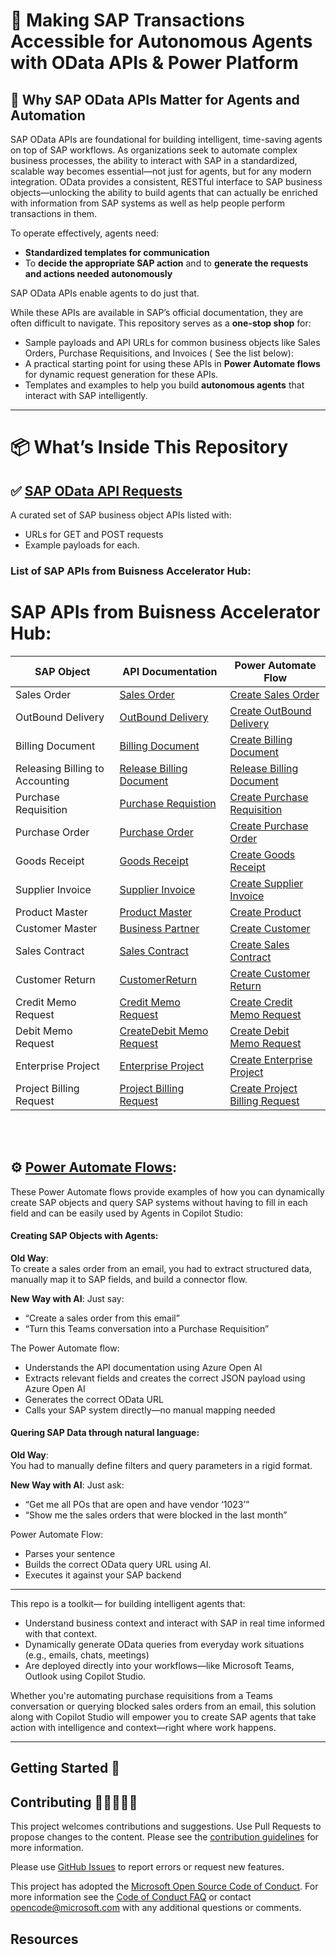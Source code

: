 # 🤖 Making SAP Transactions Accessible for Autonomous Agents with OData APIs & Power Platform


## 🚀 Why SAP OData APIs Matter for Agents and Automation

SAP OData APIs are foundational for building intelligent, time-saving agents on top of SAP workflows. As organizations seek to automate complex business processes, the ability to interact with SAP in a standardized, scalable way becomes essential—not just for agents, but for any modern integration. OData provides a consistent, RESTful interface to SAP business objects—unlocking the ability to build agents that can actually be enriched with  information from SAP systems as well as help people perform transactions in them.

To operate effectively, agents need:

- **Standardized templates for communication**  
- To **decide the appropriate SAP action**  and to **generate the requests and actions needed autonomously**

 SAP OData APIs enable agents to do just that.

While these APIs are available in SAP’s official documentation, they are often difficult to navigate. This repository serves as a **one-stop shop** for:

- Sample payloads and API URLs for common business objects like Sales Orders, Purchase Requisitions, and Invoices ( See the list below):
- A practical starting point for using these APIs in **Power Automate flows**  for dynamic request generation for these APIs.
- Templates and examples to help you build **autonomous agents** that interact with SAP intelligently.

---

# 📦 What’s Inside This Repository<br>

## ✅ [SAP OData API Requests](https://github.com/Azure-Samples/sap-odata-api-guide-copilot/blob/main/SAP%20OData%20API%20Reference.md)<br>

A curated set of SAP business object APIs listed with:
- URLs for GET and POST requests
- Example payloads for each.
  

### List of SAP APIs from Buisness Accelerator Hub:

# SAP APIs from Buisness Accelerator Hub:

| **SAP Object** | **API Documentation** | **Power Automate Flow** |
|----------------|-----------------------|-------------------------|
| Sales Order | [Sales Order](https://github.com/Azure-Samples/sap-odata-api-guide-copilot/blob/main/SAP%20OData%20API%20Reference.md#create-sales-ordercreate-sales-order) |[Create Sales Order](https://github.com/Azure-Samples/sap-odata-api-guide-copilot/blob/main/PowerAutomateFlows/Createsalesorder.zip)|
| OutBound Delivery | [OutBound Delivery](https://github.com/Azure-Samples/sap-odata-api-guide-copilot/blob/main/SAP%20OData%20API%20Reference.md#deliver-the-goods-vl01n) | [Create OutBound Delivery](https://github.com/Azure-Samples/sap-odata-api-guide-copilot/blob/main/PowerAutomateFlows/CreateGoodsDelivery.zip) |
| Billing Document | [Billing Document](https://github.com/Azure-Samples/sap-odata-api-guide-copilot/blob/main/SAP%20OData%20API%20Reference.md#billing-the-sales-order-vf01) | [Create Billing Document](https://github.com/Azure-Samples/sap-odata-api-guide-copilot/blob/main/PowerAutomateFlows/BillingDocument.zip) |
| Releasing Billing to Accounting | [Release Billing Document](https://github.com/Azure-Samples/sap-odata-api-guide-copilot/blob/main/SAP%20OData%20API%20Reference.md#release-billing-document-to-fi-accounting-vf02) | [Release Billing Document](https://github.com/Azure-Samples/sap-odata-api-guide-copilot/blob/main/PowerAutomateFlows/ReleaseBIllingDocumenttoAccounting.zip)|
| Purchase Requisition | [Purchase Requistion](https://github.com/Azure-Samples/sap-odata-api-guide-copilot/blob/main/SAP%20OData%20API%20Reference.md#purchase-requisition) | [Create Purchase Requisition](https://github.com/Azure-Samples/sap-odata-api-guide-copilot/blob/main/PowerAutomateFlows/CreatePurchaseRequistion.zip)  | 
| Purchase Order | [Purchase Order](https://github.com/Azure-Samples/sap-odata-api-guide-copilot/blob/main/SAP%20OData%20API%20Reference.md#create-purchase-order) | [Create Purchase Order](https://github.com/Azure-Samples/sap-odata-api-guide-copilot/blob/main/PowerAutomateFlows/CreatePurchaseOrder.zip) | 
| Goods Receipt |  [Goods Receipt](https://github.com/Azure-Samples/sap-odata-api-guide-copilot/blob/main/SAP%20OData%20API%20Reference.md#goods-receipt)   |   [Create Goods Receipt](https://github.com/Azure-Samples/sap-odata-api-guide-copilot/blob/main/PowerAutomateFlows/CreateGoodsReceipt.zip)  |
| Supplier Invoice | [Supplier Invoice](https://github.com/Azure-Samples/sap-odata-api-guide-copilot/blob/main/SAP%20OData%20API%20Reference.md#supplier-invoice) | [Create Supplier Invoice](https://github.com/Azure-Samples/sap-odata-api-guide-copilot/blob/main/PowerAutomateFlows/CreateSupplierInvoice.zip)|
| Product Master | [Product Master](https://github.com/Azure-Samples/sap-odata-api-guide-copilot/blob/main/SAP%20OData%20API%20Reference.md#manage-product-master-data) | [Create Product](https://github.com/Azure-Samples/sap-odata-api-guide-copilot/blob/main/PowerAutomateFlows/CreateAproduct.zip)    |
| Customer Master |[ Business Partner](https://github.com/Azure-Samples/sap-odata-api-guide-copilot/blob/main/SAP%20OData%20API%20Reference.md#manage-customer-master-data) |  [Create Customer](https://github.com/Azure-Samples/sap-odata-api-guide-copilot/blob/main/PowerAutomateFlows/CreateACustomer.zip)  |
| Sales Contract | [Sales Contract](https://github.com/Azure-Samples/sap-odata-api-guide-copilot/blob/main/SAP%20OData%20API%20Reference.md#manage-sales-contracts) |    [Create Sales Contract](https://github.com/Azure-Samples/sap-odata-api-guide-copilot/blob/main/PowerAutomateFlows/CreateSalesContract.zip)    |
| Customer Return | [CustomerReturn](https://github.com/Azure-Samples/sap-odata-api-guide-copilot/blob/main/SAP%20OData%20API%20Reference.md#-manage-customer-returns) | [Create Customer Return](https://github.com/Azure-Samples/sap-odata-api-guide-copilot/blob/main/PowerAutomateFlows/CreateCustomerReturn.zip)  |
| Credit Memo Request | [Credit Memo Request](https://github.com/Azure-Samples/sap-odata-api-guide-copilot/blob/main/SAP%20OData%20API%20Reference.md#manage-credit-memo-requests)  |  [Create Credit Memo Request](https://github.com/Azure-Samples/sap-odata-api-guide-copilot/blob/main/PowerAutomateFlows/CreditMemoRequest.zip)  |
| Debit Memo Request | [CreateDebit Memo Request](https://github.com/Azure-Samples/sap-odata-api-guide-copilot/blob/main/SAP%20OData%20API%20Reference.md#manage-debit-memo-requests) | [Create Debit Memo Request](https://github.com/Azure-Samples/sap-odata-api-guide-copilot/blob/main/PowerAutomateFlows/CreateDebitmemoRequest.zip)  |
| Enterprise Project | [Enterprise Project](https://github.com/Azure-Samples/sap-odata-api-guide-copilot/blob/main/SAP%20OData%20API%20Reference.md#enterprise-projects)  |  [Create Enterprise Project](https://github.com/Azure-Samples/sap-odata-api-guide-copilot/blob/main/PowerAutomateFlows/CreateEnterpriseProject.zip)  |
| Project Billing Request | [Project Billing Request](https://github.com/Azure-Samples/sap-odata-api-guide-copilot/blob/main/SAP%20OData%20API%20Reference.md#project-billing-request) | [ Create Project Billing Request](https://github.com/Azure-Samples/sap-odata-api-guide-copilot/blob/main/PowerAutomateFlows/ProjectBillingRequest.zip)  |
 <br> <br>

## ⚙️ [Power Automate Flows](https://github.com/Azure-Samples/sap-odata-api-guide-copilot/tree/main/PowerAutomateFlows):

These Power Automate flows provide examples of how you can dynamically create SAP objects and query SAP systems without having to fill in each field and can be easily used by Agents in Copilot Studio: <br>
#### Creating SAP Objects with Agents:

**Old Way**:  
To create a sales order from an email, you had to extract structured data, manually map it to SAP fields, and build a connector flow.

**New Way with AI**: Just say:

- “Create a sales order from this email”  
- “Turn this Teams conversation into a Purchase Requisition”

The Power Automate flow:

- Understands the API documentation using Azure Open AI
- Extracts relevant fields and creates the correct JSON payload using Azure Open AI
- Generates the correct OData URL  
- Calls your SAP system directly—no manual mapping needed

#### Quering SAP Data through natural language:

**Old Way**:  
You had to manually define filters and query parameters in a rigid format.

**New Way with AI**: Just ask:

- “Get me all POs that are open and have vendor ‘1023’”  
- “Show me the sales orders that were blocked in the last month”

Power Automate Flow:

- Parses your sentence  
- Builds the correct OData query URL using AI.
- Executes it against your SAP backend
---

This repo is a toolkit— for building intelligent agents  that:
- Understand business context and interact with SAP in real time informed with that context. 
- Dynamically generate OData queries from everyday work situations (e.g., emails, chats, meetings)  
- Are deployed directly into your workflows—like Microsoft Teams, Outlook using Copilot Studio. 

Whether you're automating purchase requisitions from a Teams conversation or querying blocked sales orders from an email, this solution along with Copilot Studio will empower you to create SAP agents that take action with intelligence and context—right where work happens.

---



## Getting Started 🛫

## Contributing 👩🏼‍🤝‍👨🏽

This project welcomes contributions and suggestions. Use Pull Requests to propose changes to the content. Please see the [contribution guidelines](CONTRIBUTING.md) for more information.

Please use [GitHub Issues](https://github.com/Azure-Samples/sap-odata-api-guide-copilot/issues) to report errors or request new features.

This project has adopted the [Microsoft Open Source Code of Conduct](https://opensource.microsoft.com/codeofconduct/). For more information see the [Code of Conduct FAQ](https://opensource.microsoft.com/codeofconduct/faq/) or contact [opencode@microsoft.com](opencode@microsoft.com) with any additional questions or comments.

## Resources
